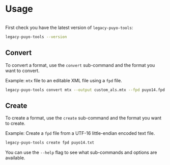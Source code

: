 # Usage

```{todo} Create a more comprehensive usage page.
```

First check you have the latest version of `legacy-puyo-tools`:

```bash
legacy-puyo-tools --version
```

## Convert

To convert a format, use the `convert` sub-command and the format you want to
convert.

Example: `mtx` file to an editable XML file using a `fpd` file.

```bash
legacy-puyo-tools convert mtx --output custom_als.mtx --fpd puyo14.fpd als.xml
```

## Create

To create a format, use the `create` sub-command and the format you want to
create.

Example: Create a `fpd` file from a UTF-16 little-endian encoded text file.

```bash
legacy-puyo-tools create fpd puyo14.txt
```

You can use the `--help` flag to see what sub-commands and options are
available.
